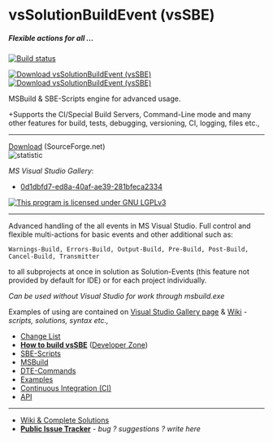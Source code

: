 # vsSolutionBuildEvent (vsSBE)

##### Flexible actions for all ...

[![Build status](https://ci.appveyor.com/api/projects/status/l38xn0j2c5an28e1/branch/master?svg=true)](https://ci.appveyor.com/project/3Fs/vssolutionbuildevent/branch/master)

[![Download vsSolutionBuildEvent (vsSBE)](https://img.shields.io/sourceforge/dm/vssbe.svg)](https://sourceforge.net/projects/vssbe/files/latest/download)[![Download vsSolutionBuildEvent (vsSBE)](https://img.shields.io/sourceforge/dt/vssbe.svg)](https://sourceforge.net/projects/vssbe/files/latest/download)


MSBuild & SBE-Scripts engine for advanced usage. 

+Supports the CI/Special Build Servers, Command-Line mode and many other features for build, tests, debugging, versioning, CI, logging, files etc., 

-------
[Download](http://visualstudiogallery.msdn.microsoft.com/0d1dbfd7-ed8a-40af-ae39-281bfeca2334/referral/118151) (SourceForge.net)                    
![statistic](http://vssbe.sourceforge.net/stat/)

*MS Visual Studio Gallery*:

* [0d1dbfd7-ed8a-40af-ae39-281bfeca2334](http://visualstudiogallery.msdn.microsoft.com/0d1dbfd7-ed8a-40af-ae39-281bfeca2334/)

[![This program is licensed under GNU LGPLv3](https://bytebucket.org/3F/vssolutionbuildevent/raw/master/vsSolutionBuildEvent/Resources/lgplv3-88x31.png)](https://bitbucket.org/3F/vssolutionbuildevent/raw/master/LICENSE)

-------

Advanced handling of the all events in MS Visual Studio. Full control and flexible multi-actions for basic events and other additional such as:

    Warnings-Build, Errors-Build, Output-Build, Pre-Build, Post-Build, Cancel-Build, Transmitter

to all subprojects at once in solution as Solution-Events (this feature not provided by default for IDE) or for each project individually.

*Can be used without Visual Studio for work through msbuild.exe*

Examples of using are contained on [Visual Studio Gallery page](http://visualstudiogallery.msdn.microsoft.com/0d1dbfd7-ed8a-40af-ae39-281bfeca2334/) & [Wiki](https://bitbucket.org/3F/vssolutionbuildevent/wiki) - *scripts, solutions, syntax etc.,*


* [Change List](https://bitbucket.org/3F/vssolutionbuildevent/raw/master/changelog.txt)
* **[How to build vsSBE](https://bitbucket.org/3F/vssolutionbuildevent/wiki/Developer%20Zone/How%20to%20build)** ([Developer Zone](https://bitbucket.org/3F/vssolutionbuildevent/wiki/Developer%20Zone))
* [SBE-Scripts](https://bitbucket.org/3F/vssolutionbuildevent/wiki/Scripts_&_Commands/SBE-Scripts)
* [MSBuild](https://bitbucket.org/3F/vssolutionbuildevent/wiki/Scripts_&_Commands/MSBuild)
* [DTE-Commands](https://bitbucket.org/3F/vssolutionbuildevent/wiki/Scripts_&_Commands/DTE-Commands)
* [Examples](https://bitbucket.org/3F/vssolutionbuildevent/wiki/Examples)
* [Continuous Integration (CI)](https://bitbucket.org/3F/vssolutionbuildevent/wiki/CI)
* [API](https://bitbucket.org/3F/vssolutionbuildevent/wiki/API)

-------
* [Wiki & Complete Solutions](https://bitbucket.org/3F/vssolutionbuildevent/wiki/Home)
* **[Public Issue Tracker](https://bitbucket.org/3F/vssolutionbuildevent/issues)** - *bug ? suggestions ? write here*



